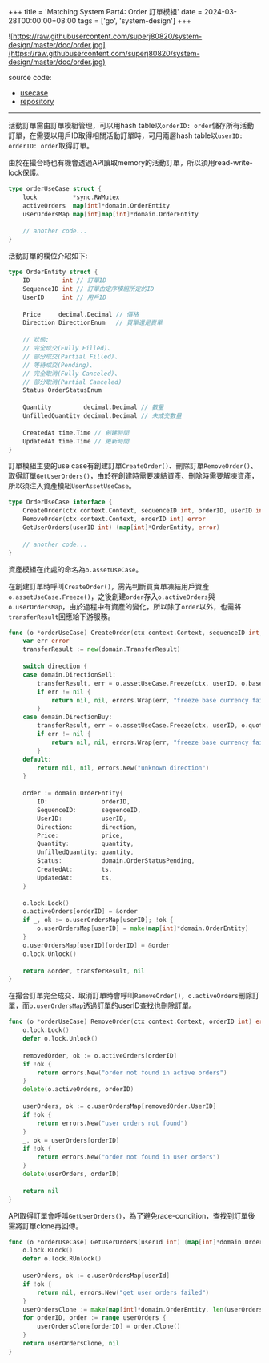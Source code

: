 +++
title = 'Matching System Part4: Order 訂單模組'
date = 2024-03-28T00:00:00+08:00
tags = ['go', 'system-design']
+++

![https://raw.githubusercontent.com/superj80820/system-design/master/doc/order.jpg](https://raw.githubusercontent.com/superj80820/system-design/master/doc/order.jpg)

source code:
* [usecase](https://github.com/superj80820/system-design/tree/master/exchange/usecase/order)
* [repository](https://github.com/superj80820/system-design/tree/master/exchange/repository/order)

---

活動訂單需由訂單模組管理，可以用hash table以`orderID: order`儲存所有活動訂單，在需要以用戶ID取得相關活動訂單時，可用兩層hash table以`userID: orderID: order`取得訂單。

由於在撮合時也有機會透過API讀取memory的活動訂單，所以須用read-write-lock保護。

```go
type orderUseCase struct {
	lock          *sync.RWMutex
	activeOrders  map[int]*domain.OrderEntity
	userOrdersMap map[int]map[int]*domain.OrderEntity

	// another code...
}

```

活動訂單的欄位介紹如下:

```go
type OrderEntity struct {
	ID         int // 訂單ID
	SequenceID int // 訂單由定序模組所定的ID
	UserID     int // 用戶ID

	Price     decimal.Decimal // 價格
	Direction DirectionEnum   // 買單還是賣單

	// 狀態:
	// 完全成交(Fully Filled)、
	// 部分成交(Partial Filled)、
	// 等待成交(Pending)、
	// 完全取消(Fully Canceled)、
	// 部分取消(Partial Canceled)
	Status OrderStatusEnum

	Quantity         decimal.Decimal // 數量
	UnfilledQuantity decimal.Decimal // 未成交數量

	CreatedAt time.Time // 創建時間
	UpdatedAt time.Time // 更新時間
}

```

訂單模組主要的use case有創建訂單`CreateOrder()`、刪除訂單`RemoveOrder()`、取得訂單`GetUserOrders()`，由於在創建時需要凍結資產、刪除時需要解凍資產，所以須注入資產模組`UserAssetUseCase`。

```go
type OrderUseCase interface {
	CreateOrder(ctx context.Context, sequenceID int, orderID, userID int, direction DirectionEnum, price, quantity decimal.Decimal, ts time.Time) (*OrderEntity, *TransferResult, error)
	RemoveOrder(ctx context.Context, orderID int) error
	GetUserOrders(userID int) (map[int]*OrderEntity, error)

	// another code...
}

```

資產模組在此處的命名為`o.assetUseCase`。

在創建訂單時呼叫`CreateOrder()`，需先判斷買賣單凍結用戶資產`o.assetUseCase.Freeze()`，之後創建`order`存入`o.activeOrders`與`o.userOrdersMap`，由於過程中有資產的變化，所以除了`order`以外，也需將`transferResult`回應給下游服務。

```go
func (o *orderUseCase) CreateOrder(ctx context.Context, sequenceID int, orderID int, userID int, direction domain.DirectionEnum, price decimal.Decimal, quantity decimal.Decimal, ts time.Time) (*domain.OrderEntity, *domain.TransferResult, error) {
	var err error
	transferResult := new(domain.TransferResult)

	switch direction {
	case domain.DirectionSell:
		transferResult, err = o.assetUseCase.Freeze(ctx, userID, o.baseCurrencyID, quantity)
		if err != nil {
			return nil, nil, errors.Wrap(err, "freeze base currency failed")
		}
	case domain.DirectionBuy:
		transferResult, err = o.assetUseCase.Freeze(ctx, userID, o.quoteCurrencyID, price.Mul(quantity))
		if err != nil {
			return nil, nil, errors.Wrap(err, "freeze base currency failed")
		}
	default:
		return nil, nil, errors.New("unknown direction")
	}

	order := domain.OrderEntity{
		ID:               orderID,
		SequenceID:       sequenceID,
		UserID:           userID,
		Direction:        direction,
		Price:            price,
		Quantity:         quantity,
		UnfilledQuantity: quantity,
		Status:           domain.OrderStatusPending,
		CreatedAt:        ts,
		UpdatedAt:        ts,
	}

	o.lock.Lock()
	o.activeOrders[orderID] = &order
	if _, ok := o.userOrdersMap[userID]; !ok {
		o.userOrdersMap[userID] = make(map[int]*domain.OrderEntity)
	}
	o.userOrdersMap[userID][orderID] = &order
	o.lock.Unlock()

	return &order, transferResult, nil
}

```

在撮合訂單完全成交、取消訂單時會呼叫`RemoveOrder()`，`o.activeOrders`刪除訂單，而`o.userOrdersMap`透過訂單的userID查找也刪除訂單。

```go
func (o *orderUseCase) RemoveOrder(ctx context.Context, orderID int) error {
	o.lock.Lock()
	defer o.lock.Unlock()

	removedOrder, ok := o.activeOrders[orderID]
	if !ok {
		return errors.New("order not found in active orders")
	}
	delete(o.activeOrders, orderID)

	userOrders, ok := o.userOrdersMap[removedOrder.UserID]
	if !ok {
		return errors.New("user orders not found")
	}
	_, ok = userOrders[orderID]
	if !ok {
		return errors.New("order not found in user orders")
	}
	delete(userOrders, orderID)

	return nil
}

```

API取得訂單會呼叫`GetUserOrders()`，為了避免race-condition，查找到訂單後需將訂單clone再回傳。

```go
func (o *orderUseCase) GetUserOrders(userId int) (map[int]*domain.OrderEntity, error) {
	o.lock.RLock()
	defer o.lock.RUnlock()

	userOrders, ok := o.userOrdersMap[userId]
	if !ok {
		return nil, errors.New("get user orders failed")
	}
	userOrdersClone := make(map[int]*domain.OrderEntity, len(userOrders))
	for orderID, order := range userOrders {
		userOrdersClone[orderID] = order.Clone()
	}
	return userOrdersClone, nil
}

```